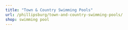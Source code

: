 ```yaml
---
title: "Town & Country Swimming Pools"
url: /phillipsburg/town-and-country-swimming-pools/
shop: swimming pool
---
```


